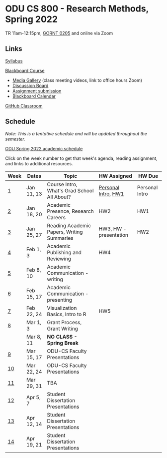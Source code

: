 # ODU CS 800 - Research Methods, Spring 2022

TR 11am-12:15pm, [GORNT 0205](https://clt.odu.edu/directions-to-gornto) and online via Zoom 

## Links

[Syllabus](syllabus.md)

[Blackboard Course](https://www.blackboard.odu.edu/ultra/courses/_394465_1/cl/outline)
* [Media Gallery](https://www.blackboard.odu.edu/webapps/blackboard/content/launchLink.jsp?course_id=_394465_1&tool_id=_5549_1&tool_type=TOOL&mode=cpview&mode=reset) (class meeting videos, link to office hours Zoom)
* [Discussion Board](https://www.blackboard.odu.edu/webapps/blackboard/content/launchLink.jsp?course_id=_394465_1&tool_id=_2588_1&tool_type=TOOL&mode=cpview&mode=reset)
* [Assignment submission](https://www.blackboard.odu.edu/webapps/blackboard/content/listContentEditable.jsp?content_id=_10420859_1&course_id=_394465_1&mode=reset)
* [Blackboard Calendar](https://www.blackboard.odu.edu/webapps/blackboard/content/launchLink.jsp?course_id=_394465_1&tool_id=_152_1&tool_type=TOOL&mode=cpview&mode=reset)

[GitHub Classroom](https://classroom.github.com/classrooms/58780854-odu-cs-800-research-methods-spring-2022)

## Schedule

*Note: This is a tentative schedule and will be updated throughout the semester.*

[ODU Spring 2022 academic schedule](https://www.odu.edu/academics/calendar/spring)

Click on the week number to get that week's agenda, reading assignment, and links to additional resources.

|Week |Dates|Topic|HW Assigned|HW Due|
|---|---|---|---|---|
|[1](agenda.md#week-1)|	Jan 11, 13|	Course Intro, What's Grad School All About? | [Personal Intro](https://www.blackboard.odu.edu/webapps/discussionboard/do/forum?action=list_threads&course_id=_394465_1&nav=discussion_board_entry&conf_id=_457421_1&forum_id=_495768_1), [HW1](HW1.md) | Personal Intro |
|[2](agenda.md#week-2)|	Jan 18, 20|	Academic Presence, Research Careers | HW2 | HW1 |
|[3](agenda.md#week-3)|	Jan 25, 27|	Reading Academic Papers, Writing Summaries | HW3, HW - presentation | HW2 | 
|[4](agenda.md#week-4)|	Feb 1, 3| Academic Publishing and Reviewing | HW4 | |
|[5](agenda.md#week-5)|	Feb 8, 10| Academic Communication - writing  |
|[6](agenda.md#week-6)|	Feb 15, 17|	Academic Communication - presenting |  | |
|[7](agenda.md#week-7)|	Feb 22, 24|	Visualization Basics, Intro to R | HW5 | | 
|[8](agenda.md#week-8)|	Mar 1, 3|	Grant Process, Grant Writing |
||	Mar 8, 11|	**NO CLASS - Spring Break** | 
|[9](agenda.md#week-9)|	Mar 15, 17|	ODU-CS Faculty Presentations | 
|[10](agenda.md#week-10)| Mar 22, 24|	ODU-CS Faculty Presentations | 
|[11](agenda.md#week-11)| Mar 29, 31|	TBA | 
|[12](agenda.md#week-12)| Apr 5, 7|	Student Dissertation Presentations | 
|[13](agenda.md#week-13)| Apr 12, 14|	Student Dissertation Presentations |
|[14](agenda.md#week-14)| Apr 19, 21|	Student Dissertation Presentations |

